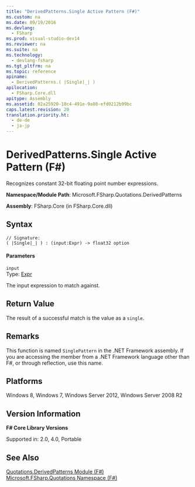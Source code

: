 ```yaml
---
title: "DerivedPatterns.Single Active Pattern (F#)"
ms.custom: na
ms.date: 09/19/2016
ms.devlang: 
  - FSharp
ms.prod: visual-studio-dev14
ms.reviewer: na
ms.suite: na
ms.technology: 
  - devlang-fsharp
ms.tgt_pltfrm: na
ms.topic: reference
apiname: 
  - DerivedPatterns.( |Single|_| )
apilocation: 
  - FSharp.Core.dll
apitype: Assembly
ms.assetid: 02a25920-18c4-491e-9a80-efd0212b99bc
caps.latest.revision: 20
translation.priority.ht: 
  - de-de
  - ja-jp
---
```

# DerivedPatterns.Single Active Pattern (F#)
Recognizes constant 32-bit floating point number expressions.  
  
 **Namespace/Module Path**: Microsoft.FSharp.Quotations.DerivedPatterns  
  
 **Assembly**: FSharp.Core (in FSharp.Core.dll)  
  
## Syntax  
  
```  
// Signature:  
( |Single|_| ) : (input:Expr) -> float32 option  
```  
  
#### Parameters  
 `input`  
 Type: [Expr](../Topic/Quotations.Expr%20Class%20\(F%23\).md)  
  
 The input expression to match against.  
  
## Return Value  
 The result of a successful match is the value as a `single`.  
  
## Remarks  
 This function is named `SinglePattern` in the .NET Framework assembly. If you are accessing the member from a .NET Framework language other than F#, or through reflection, use this name.  
  
## Platforms  
 Windows 8, Windows 7, Windows Server 2012, Windows Server 2008 R2  
  
## Version Information  
 **F# Core Library Versions**  
  
 Supported in: 2.0, 4.0, Portable  
  
## See Also  
 [Quotations.DerivedPatterns Module (F#)](../vs140/Quotations.DerivedPatterns-Module--F#-.md)   
 [Microsoft.FSharp.Quotations Namespace (F#)](../Topic/Microsoft.FSharp.Quotations%20Namespace%20\(F%23\).md)
